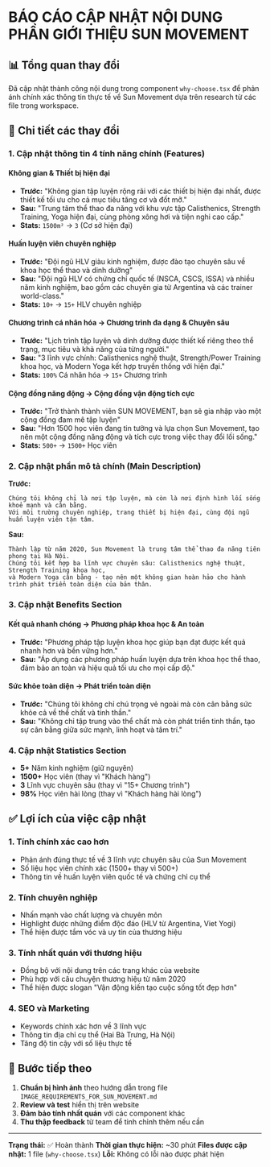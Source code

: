 # BÁO CÁO CẬP NHẬT NỘI DUNG PHẦN GIỚI THIỆU SUN MOVEMENT

## 📊 Tổng quan thay đổi

Đã cập nhật thành công nội dung trong component `why-choose.tsx` để phản ánh chính xác thông tin thực tế về Sun Movement dựa trên research từ các file trong workspace.

## 🔄 Chi tiết các thay đổi

### 1. Cập nhật thông tin 4 tính năng chính (Features)

#### **Không gian & Thiết bị hiện đại**
- **Trước:** "Không gian tập luyện rộng rãi với các thiết bị hiện đại nhất, được thiết kế tối ưu cho cả mục tiêu tăng cơ và đốt mỡ."
- **Sau:** "Trung tâm thể thao đa năng với khu vực tập Calisthenics, Strength Training, Yoga hiện đại, cùng phòng xông hơi và tiện nghi cao cấp."
- **Stats:** `1500m²` → `3` (Cơ sở hiện đại)

#### **Huấn luyện viên chuyên nghiệp**
- **Trước:** "Đội ngũ HLV giàu kinh nghiệm, được đào tạo chuyên sâu về khoa học thể thao và dinh dưỡng"
- **Sau:** "Đội ngũ HLV có chứng chỉ quốc tế (NSCA, CSCS, ISSA) và nhiều năm kinh nghiệm, bao gồm các chuyên gia từ Argentina và các trainer world-class."
- **Stats:** `10+` → `15+` HLV chuyên nghiệp

#### **Chương trình cá nhân hóa → Chương trình đa dạng & Chuyên sâu**
- **Trước:** "Lịch trình tập luyện và dinh dưỡng được thiết kế riêng theo thể trạng, mục tiêu và khả năng của từng người."
- **Sau:** "3 lĩnh vực chính: Calisthenics nghệ thuật, Strength/Power Training khoa học, và Modern Yoga kết hợp truyền thống với hiện đại."
- **Stats:** `100%` Cá nhân hóa → `15+` Chương trình

#### **Cộng đồng năng động → Cộng đồng vận động tích cực**
- **Trước:** "Trở thành thành viên SUN MOVEMENT, bạn sẽ gia nhập vào một cộng đồng đam mê tập luyện"
- **Sau:** "Hơn 1500 học viên đang tin tưởng và lựa chọn Sun Movement, tạo nên một cộng đồng năng động và tích cực trong việc thay đổi lối sống."
- **Stats:** `500+` → `1500+` Học viên

### 2. Cập nhật phần mô tả chính (Main Description)

**Trước:**
```
Chúng tôi không chỉ là nơi tập luyện, mà còn là nơi định hình lối sống khoẻ mạnh và cân bằng. 
Với môi trường chuyên nghiệp, trang thiết bị hiện đại, cùng đội ngũ huấn luyện viên tận tâm.
```

**Sau:**
```
Thành lập từ năm 2020, Sun Movement là trung tâm thể thao đa năng tiên phong tại Hà Nội. 
Chúng tôi kết hợp ba lĩnh vực chuyên sâu: Calisthenics nghệ thuật, Strength Training khoa học, 
và Modern Yoga cân bằng - tạo nên một không gian hoàn hảo cho hành trình phát triển toàn diện của bản thân.
```

### 3. Cập nhật Benefits Section

#### **Kết quả nhanh chóng → Phương pháp khoa học & An toàn**
- **Trước:** "Phương pháp tập luyện khoa học giúp bạn đạt được kết quả nhanh hơn và bền vững hơn."
- **Sau:** "Áp dụng các phương pháp huấn luyện dựa trên khoa học thể thao, đảm bảo an toàn và hiệu quả tối ưu cho mọi cấp độ."

#### **Sức khỏe toàn diện → Phát triển toàn diện**
- **Trước:** "Chúng tôi không chỉ chú trọng vẻ ngoài mà còn cân bằng sức khỏe cả về thể chất và tinh thần."
- **Sau:** "Không chỉ tập trung vào thể chất mà còn phát triển tinh thần, tạo sự cân bằng giữa sức mạnh, linh hoạt và tâm trí."

### 4. Cập nhật Statistics Section

- **5+** Năm kinh nghiệm (giữ nguyên)
- **1500+** Học viên (thay vì "Khách hàng")
- **3** Lĩnh vực chuyên sâu (thay vì "15+ Chương trình")
- **98%** Học viên hài lòng (thay vì "Khách hàng hài lòng")

## ✅ Lợi ích của việc cập nhật

### 1. **Tính chính xác cao hơn**
- Phản ánh đúng thực tế về 3 lĩnh vực chuyên sâu của Sun Movement
- Số liệu học viên chính xác (1500+ thay vì 500+)
- Thông tin về huấn luyện viên quốc tế và chứng chỉ cụ thể

### 2. **Tính chuyên nghiệp**
- Nhấn mạnh vào chất lượng và chuyên môn
- Highlight được những điểm độc đáo (HLV từ Argentina, Viet Yogi)
- Thể hiện được tầm vóc và uy tín của thương hiệu

### 3. **Tính nhất quán với thương hiệu**
- Đồng bộ với nội dung trên các trang khác của website
- Phù hợp với câu chuyện thương hiệu từ năm 2020
- Thể hiện được slogan "Vận động kiến tạo cuộc sống tốt đẹp hơn"

### 4. **SEO và Marketing**
- Keywords chính xác hơn về 3 lĩnh vực
- Thông tin địa chỉ cụ thể (Hai Bà Trưng, Hà Nội)
- Tăng độ tin cậy với số liệu thực tế

## 🎯 Bước tiếp theo

1. **Chuẩn bị hình ảnh** theo hướng dẫn trong file `IMAGE_REQUIREMENTS_FOR_SUN_MOVEMENT.md`
2. **Review và test** hiển thị trên website
3. **Đảm bảo tính nhất quán** với các component khác
4. **Thu thập feedback** từ team để tinh chỉnh thêm nếu cần

---

**Trạng thái:** ✅ Hoàn thành
**Thời gian thực hiện:** ~30 phút
**Files được cập nhật:** 1 file (`why-choose.tsx`)
**Lỗi:** Không có lỗi nào được phát hiện
